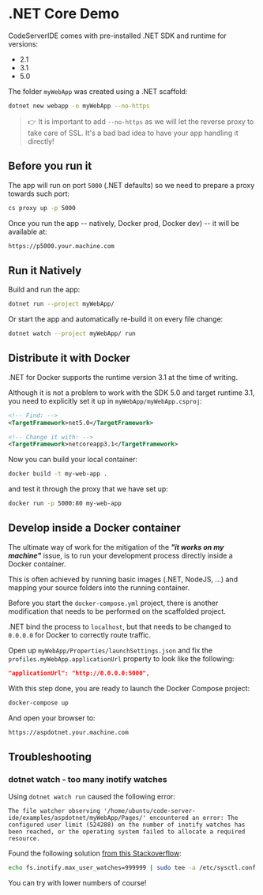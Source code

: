 # .NET Core Demo

CodeServerIDE comes with pre-installed .NET SDK and runtime for versions:

- 2.1
- 3.1
- 5.0

The folder `myWebApp` was created using a .NET scaffold:

```bash
dotnet new webapp -o myWebApp --no-https
```

> 👉 It is important to add `--no-https` as we will let the reverse proxy to take
> care of SSL. It's a bad bad idea to have your app handling it directly!

## Before you run it

The app will run on port `5000` (.NET defaults) so we need to prepare a proxy towards
such port:

```bash
cs proxy up -p 5000
```

Once you run the app -- natively, Docker prod, Docker dev) -- it will be available at:

```bash
https://p5000.your.machine.com
```

## Run it Natively

Build and run the app:

```bash
dotnet run --project myWebApp/
```

Or start the app and automatically re-build it on every file change:

```bash
dotnet watch --project myWebApp/ run
```

## Distribute it with Docker

.NET for Docker supports the runtime version 3.1 at the time of writing. 

Although it is not a problem to work with the SDK 5.0 and target runtime 3.1, 
you need to explicitly set it up in `myWebApp/myWebApp.csproj`:

```xml
<!-- Find: -->
<TargetFramework>net5.0</TargetFramework>

<!-- Change it with: -->
<TargetFramework>netcoreapp3.1</TargetFramework>
```

Now you can build your local container:

```bash
docker build -t my-web-app .
```

and test it through the proxy that we have set up:

```bash
docker run -p 5000:80 my-web-app
```

## Develop inside a Docker container

The ultimate way of work for the mitigation of the _**"it works on my machine"**_ issue, is to run your development process directly inside a Docker container. 

This is often achieved by running basic images (.NET, NodeJS, ...) and mapping your source folders into the running container.

Before you start the `docker-compose.yml` project, there is another modification that needs to be performed on the scaffolded project.

.NET bind the process to `localhost`, but that needs to be changed to `0.0.0.0` for Docker to correctly route traffic.

Open up `myWebApp/Properties/launchSettings.json` and fix the `profiles.myWebApp.applicationUrl` property to look like the following:

```json
"applicationUrl": "http://0.0.0.0:5000",
```

With this step done, you are ready to launch the Docker Compose project:

```bash
docker-compose up
```

And open your browser to:

```bash
https://aspdotnet.your.machine.com
```

## Troubleshooting

### dotnet watch - too many inotify watches

Using `dotnet watch run` caused the following error:

```
The file watcher observing '/home/ubuntu/code-server-ide/examples/aspdotnet/myWebApp/Pages/' encountered an error: The configured user limit (524288) on the number of inotify watches has been reached, or the operating system failed to allocate a required resource.
```

Found the following solution [from this Stackoverflow](https://stackoverflow.com/questions/34662574/node-js-getting-error-nodemon-internal-watch-failed-watch-enospc):

```bash
echo fs.inotify.max_user_watches=999999 | sudo tee -a /etc/sysctl.conf && sudo sysctl -p
```

You can try with lower numbers of course!
